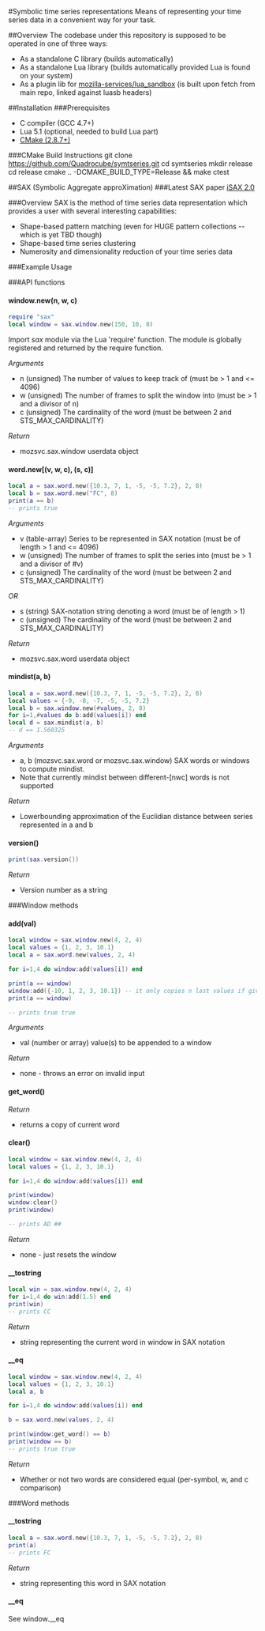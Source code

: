 #Symbolic time series representations
Means of representing your time series data in a convenient way for your task.

##Overview
The codebase under this repository is supposed to be operated in one of three ways:  

* As a standalone C library (builds automatically)
* As a standalone Lua library (builds automatically provided Lua is found on your system)
* As a plugin lib for [mozilla-services/lua_sandbox](https://github.com/mozilla-services/lua_sandbox) (is built upon fetch from main repo, linked against luasb headers)

##Installation
###Prerequisites
* C compiler (GCC 4.7+)
* Lua 5.1 (optional, needed to build Lua part)
* [CMake (2.8.7+)](http://cmake.org/cmake/resources/software.html)

###CMake Build Instructions
    git clone https://github.com/Quadrocube/symtseries.git
    cd symtseries
    mkdir release
    cd release
    cmake .. -DCMAKE_BUILD_TYPE=Release && make
    ctest

##SAX (Symbolic Aggregate approXimation)
###Latest SAX paper 
[iSAX 2.0](http://www.cs.ucr.edu/~eamonn/iSAX_2.0.pdf "iSAX 2.0")

###Overview
SAX is the method of time series data representation which provides a user with several interesting capabilities:  

* Shape-based pattern matching (even for HUGE pattern collections -- which is yet TBD though)
* Shape-based time series clustering
* Numerosity and dimensionality reduction of your time series data

###Example Usage

###API functions
#### window.new(n, w, c)
```lua
require "sax"
local window = sax.window.new(150, 10, 8)
```

Import _sax_ module via the Lua 'require' function. The module is
globally registered and returned by the require function. 

*Arguments*  

- n (unsigned) The number of values to keep track of (must be > 1 and <= 4096)
- w (unsigned) The number of frames to split the window into (must be > 1 and a divisor of n)
- c (unsigned) The cardinality of the word (must be between 2 and STS_MAX_CARDINALITY)

*Return*  

- mozsvc.sax.window userdata object

#### word.new[(v, w, c), (s, c)]
```lua
local a = sax.word.new({10.3, 7, 1, -5, -5, 7.2}, 2, 8)
local b = sax.word.new("FC", 8)
print(a == b)
-- prints true
```

*Arguments*  

- v (table-array) Series to be represented in SAX notation (must be of length > 1 and <= 4096)
- w (unsigned) The number of frames to split the series into (must be > 1 and a divisor of #v)
- c (unsigned) The cardinality of the word (must be between 2 and STS_MAX_CARDINALITY)  

*OR*  

- s (string) SAX-notation string denoting a word (must be of length > 1)
- c (unsigned) The cardinality of the word (must be between 2 and STS_MAX_CARDINALITY)  

*Return*  

- mozsvc.sax.word userdata object

#### mindist(a, b)
```lua
local a = sax.word.new({10.3, 7, 1, -5, -5, 7.2}, 2, 8)
local values = {-9, -8, -7, -5, -5, 7.2}
local b = sax.window.new(#values, 2, 8)
for i=1,#values do b:add(values[i]) end
local d = sax.mindist(a, b)
-- d == 1.560325
```

*Arguments*  

- a, b (mozsvc.sax.word or mozsvc.sax.window) SAX words or windows to compute mindist. 
- Note that currently mindist between different-[nwc] words is not supported

*Return*  

- Lowerbounding approximation of the Euclidian distance between series represented in a and b

#### version()
```lua
print(sax.version())
```

*Return*

- Version number as a string

###Window methods

#### add(val)
```lua
local window = sax.window.new(4, 2, 4)
local values = {1, 2, 3, 10.1}
local a = sax.word.new(values, 2, 4)

for i=1,4 do window:add(values[i]) end

print(a == window)
window:add({-10, 1, 2, 3, 10.1}) -- it only copies n last values if given more than n
print(a == window)

-- prints true true
```

*Arguments*  

- val (number or array) value(s) to be appended to a window

*Return*  

- none - throws an error on invalid input

#### get_word()

*Return*  

- returns a copy of current word

#### clear()
```lua
local window = sax.window.new(4, 2, 4)
local values = {1, 2, 3, 10.1}

for i=1,4 do window:add(values[i]) end

print(window)
window:clear()
print(window)

-- prints AD ##
```

*Return*  

- none - just resets the window

#### __tostring
```lua
local win = sax.window.new(4, 2, 4)
for i=1,4 do win:add(1.5) end
print(win)
-- prints CC
```

*Return*  

- string representing the current word in window in SAX notation

#### __eq
```lua
local window = sax.window.new(4, 2, 4)
local values = {1, 2, 3, 10.1}
local a, b

for i=1,4 do window:add(values[i]) end

b = sax.word.new(values, 2, 4)

print(window:get_word() == b)
print(window == b)
-- prints true true
```

*Return*  

- Whether or not two words are considered equal (per-symbol, w, and c comparison)

###Word methods

#### __tostring
```lua
local a = sax.word.new({10.3, 7, 1, -5, -5, 7.2}, 2, 8)
print(a)
-- prints FC
```

*Return*  

- string representing this word in SAX notation

#### __eq
See window.__eq
